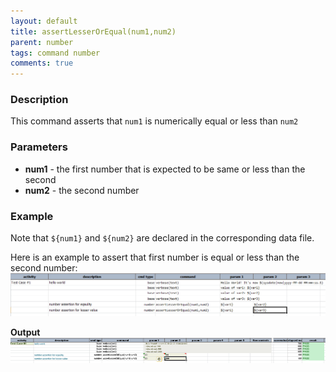 ```yaml
---
layout: default
title: assertLesserOrEqual(num1,num2)
parent: number
tags: command number
comments: true
---
```



### Description
This command asserts that `num1` is numerically equal or less than `num2`


### Parameters
- **num1** - the first number that is expected to be same or less than the second
- **num2** - the second number


### Example
Note that `${num1}` and `${num2}` are declared in the corresponding data file.

Here is an example to assert that first number is equal or less than the second number:<br/>
![](image/assertLesserOrEqual_01.png)

**Output**<br/>
![](image/assertLesserOrEqual_02.png)

